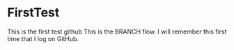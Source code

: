# FirstTest
This is the first test github
This is the BRANCH flow.
I will remember this first time that I log on GitHub.

